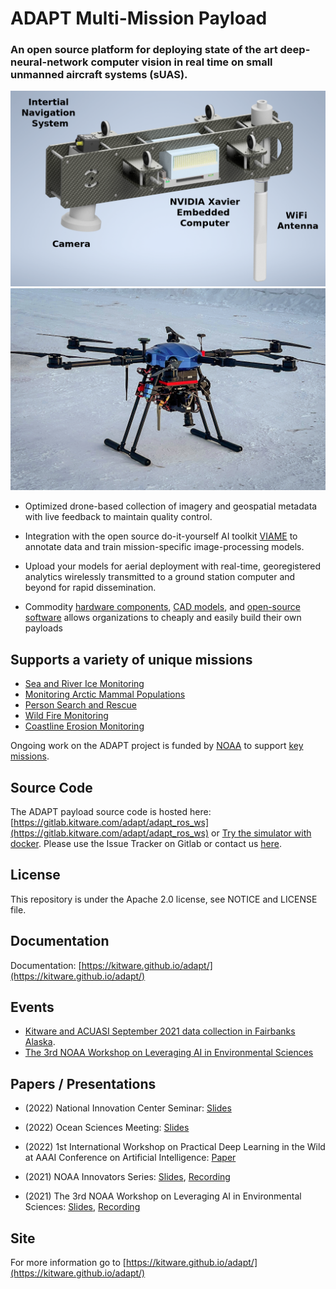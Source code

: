 # ADAPT Multi-Mission Payload

### An open source platform for deploying state of the art deep-neural-network computer vision in real time on small unmanned aircraft systems (sUAS).

![Payload CAD Rendering](docs/img/adapt_payload_assembly.png)
![sUAS](docs/img/snow_img.png)

* Optimized drone-based collection of imagery and geospatial metadata with live feedback to maintain quality control.

* Integration with the open source do-it-yourself AI toolkit [VIAME](https://www.viametoolkit.org/) to annotate data and train mission-specific image-processing models.

* Upload your models for aerial deployment with real-time, georegistered analytics wirelessly transmitted to a ground station computer and beyond for rapid dissemination.

* Commodity [hardware components](https://kitware.github.io/adapt/parts), [CAD models](https://github.com/Kitware/adapt/tree/main/cad), and [open-source software](https://gitlab.kitware.com/adapt/adapt_ros_ws) allows organizations to cheaply and easily build their own payloads

## Supports a variety of unique missions

* [Sea and River Ice Monitoring](https://kitware.github.io/adapt/ice_monitor)
* [Monitoring Arctic Mammal Populations](https://kitware.github.io/adapt/ice_seal)
* [Person Search and Rescue](https://kitware.github.io/adapt/search_and_rescue)
* [Wild Fire Monitoring](https://kitware.github.io/adapt/fire_monitoring)
* [Coastline Erosion Monitoring](https://kitware.github.io/adapt/coastline_monitoring)

Ongoing work on the ADAPT project is funded by [NOAA](https://www.noaa.gov/) to support [key missions](https://uas.noaa.gov/Portals/5/Docs/NOAA%20UAS%20Program%20Overview%2019Apr2019.pdf?ver=2019-04-22-144716-137).

## Source Code
The ADAPT payload source code is hosted here: [https://gitlab.kitware.com/adapt/adapt_ros_ws](https://gitlab.kitware.com/adapt/adapt_ros_ws) or
[Try the simulator with docker](https://gitlab.kitware.com/adapt/adapt/-/tree/master/AirSim). Please use the Issue Tracker on Gitlab or contact us [here](https://kitware.github.io/adapt/contact/).

## License
This repository is under the Apache 2.0 license, see NOTICE and LICENSE file.

## Documentation
Documentation: [https://kitware.github.io/adapt/](https://kitware.github.io/adapt/)

## Events
* [Kitware and ACUASI September 2021 data collection in Fairbanks Alaska](https://kitware.github.io/adapt/sept_2021_collects).
* [The 3rd NOAA Workshop on Leveraging AI in Environmental Sciences](https://2021noaaaiworkshop.sched.com/info)

## Papers / Presentations
* (2022) National Innovation Center Seminar: [Slides](https://docs.google.com/presentation/d/1Z0FEdAjt3vTNZYKwsOXEP_GBd8f6RWV7H0KD1kT_Cfg/edit?usp=sharing)

* (2022) Ocean Sciences Meeting: [Slides](https://docs.google.com/presentation/d/15Ib9vKES6aAzlCuejUdRuDkyPnBcADa_OHr9GyepWBY/edit?usp=sharing)

* (2022) 1st International Workshop on Practical Deep Learning in the Wild at AAAI Conference on Artificial Intelligence: [Paper](https://arxiv.org/abs/2201.10366)

* (2021) NOAA Innovators Series: [Slides](https://docs.google.com/presentation/d/1Bp65DTJMgateIyRNzrCvjfHrLshqS3AUaba3lLGbTts/edit?usp=sharing), [Recording](https://www.youtube.com/watch?v=eD95Di6B5wo&t=1735s)
* (2021) The 3rd NOAA Workshop on Leveraging AI in Environmental Sciences: [Slides](https://docs.google.com/presentation/d/1PMgJrYxrqMtuJYR-xiAdFsjSSQt90_XOcYZ5pRXP4sk/edit#slide=id.p), [Recording](https://drive.google.com/file/d/1BI0qeIOw7TK262lNJzK_m3XIJd-RSvQn/view?usp=sharing)

## Site
For more information go to [https://kitware.github.io/adapt/](https://kitware.github.io/adapt/)